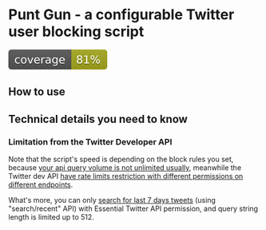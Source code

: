# Punt Gun - a configurable Twitter user blocking script

[![Crates Version](./coverage/converage.svg)](./coverage)

## How to use

## Technical details you need to know

### Limitation from the Twitter Developer API

Note that the script's speed is depending on the block rules you set,
because [your api query volume is not unlimited usually](https://developer.twitter.com/en/docs/twitter-api/getting-started/about-twitter-api),
meanwhile the Twitter dev API [have rate limits restriction with different permissions on different endpoints](https://developer.twitter.com/en/docs/twitter-api/rate-limits).

What's more, you can only [search for last 7 days tweets](https://developer.twitter.com/en/docs/twitter-api/tweets/search/introduction) (using "search/recent" API) with Essential Twitter API permission, and query string length is limited up to 512.
